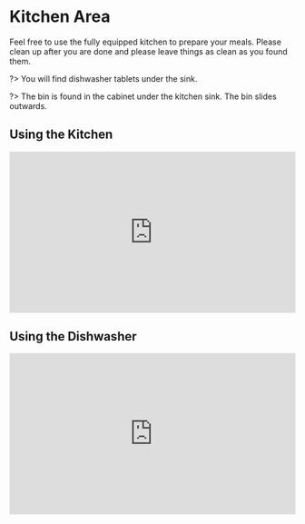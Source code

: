 # Kitchen Area

Feel free to use the fully equipped kitchen to prepare your meals. Please clean up after you are done and please leave things as clean as you found them.

?> You will find dishwasher tablets under the sink.

?> The bin is found in the cabinet under the kitchen sink. The bin slides outwards.

## Using the Kitchen

<div style="padding:56.25% 0 0 0;position:relative;"><iframe src="https://player.vimeo.com/video/693949838?h=948bda4413&amp;badge=0&amp;autopause=0&amp;player_id=0&amp;app_id=58479" frameborder="0" allow="autoplay; fullscreen; picture-in-picture" allowfullscreen style="position:absolute;top:0;left:0;width:100%;height:100%;" title="Zetland AirBnB - Kitchen Instructions"></iframe></div><script src="https://player.vimeo.com/api/player.js"></script>


## Using the Dishwasher

<div style="padding:56.25% 0 0 0;position:relative;"><iframe src="https://player.vimeo.com/video/693887662?h=573fc658c5&amp;badge=0&amp;autopause=0&amp;player_id=0&amp;app_id=58479" frameborder="0" allow="autoplay; fullscreen; picture-in-picture" allowfullscreen style="position:absolute;top:0;left:0;width:100%;height:100%;" title="ZetlandBnB - Dishwasher Instructions"></iframe></div><script src="https://player.vimeo.com/api/player.js"></script>